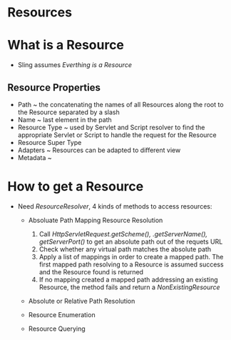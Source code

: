 # Resources

# What is a Resource
* Sling assumes *Everthing is a Resource*

## Resource Properties
* Path ~ the concatenating the names of all Resources along the root to the Resource separated by a slash
* Name ~ last element in the path
* Resource Type ~ used by Servlet and Script resolver to find the appropriate Servlet or Script to handle the request for the Resource
* Resource Super Type
* Adapters ~ Resources can be adapted to different view
* Metadata ~ 

# How to get a Resource
* Need *ResourceResolver*, 4 kinds of methods to access resources:
	* Absoluate Path Mapping Resource Resolution
		1. Call *HttpServletRequest.getScheme(), .getServerName(), getServerPort()* to get an absolute path out of the requets URL
		2. Check whether any virtual path matches the absolute path
		3. Apply a list of mappings in order to create a mapped path. The first mapped path resolving to a Resource is assumed success and the Resource found is returned
		4. If no mapping created a mapped path addressing an existing Resource, the method fails and return a *NonExistingResource*
		
	* Absolute or Relative Path Resolution
	* Resource Enumeration
	* Resource Querying